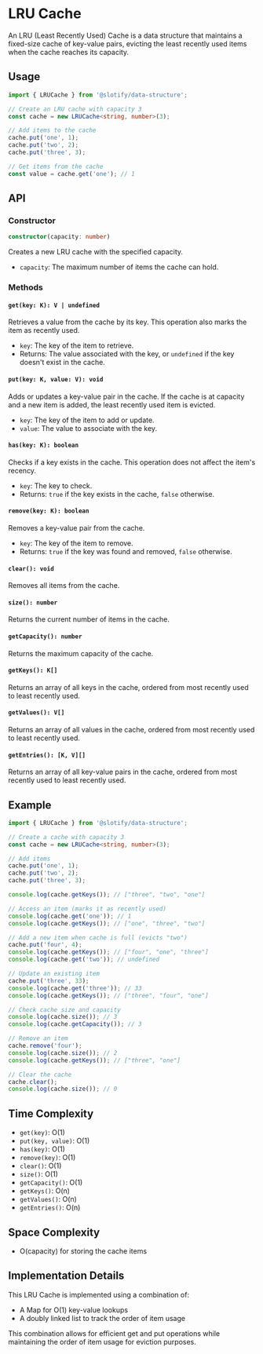 # LRU Cache

An LRU (Least Recently Used) Cache is a data structure that maintains a fixed-size cache of key-value pairs, evicting the least recently used items when the cache reaches its capacity.

## Usage

```typescript
import { LRUCache } from '@slotify/data-structure';

// Create an LRU cache with capacity 3
const cache = new LRUCache<string, number>(3);

// Add items to the cache
cache.put('one', 1);
cache.put('two', 2);
cache.put('three', 3);

// Get items from the cache
const value = cache.get('one'); // 1
```

## API

### Constructor

```typescript
constructor(capacity: number)
```

Creates a new LRU cache with the specified capacity.

- `capacity`: The maximum number of items the cache can hold.

### Methods

#### `get(key: K): V | undefined`

Retrieves a value from the cache by its key. This operation also marks the item as recently used.

- `key`: The key of the item to retrieve.
- Returns: The value associated with the key, or `undefined` if the key doesn't exist in the cache.

#### `put(key: K, value: V): void`

Adds or updates a key-value pair in the cache. If the cache is at capacity and a new item is added, the least recently used item is evicted.

- `key`: The key of the item to add or update.
- `value`: The value to associate with the key.

#### `has(key: K): boolean`

Checks if a key exists in the cache. This operation does not affect the item's recency.

- `key`: The key to check.
- Returns: `true` if the key exists in the cache, `false` otherwise.

#### `remove(key: K): boolean`

Removes a key-value pair from the cache.

- `key`: The key of the item to remove.
- Returns: `true` if the key was found and removed, `false` otherwise.

#### `clear(): void`

Removes all items from the cache.

#### `size(): number`

Returns the current number of items in the cache.

#### `getCapacity(): number`

Returns the maximum capacity of the cache.

#### `getKeys(): K[]`

Returns an array of all keys in the cache, ordered from most recently used to least recently used.

#### `getValues(): V[]`

Returns an array of all values in the cache, ordered from most recently used to least recently used.

#### `getEntries(): [K, V][]`

Returns an array of all key-value pairs in the cache, ordered from most recently used to least recently used.

## Example

```typescript
import { LRUCache } from '@slotify/data-structure';

// Create a cache with capacity 3
const cache = new LRUCache<string, number>(3);

// Add items
cache.put('one', 1);
cache.put('two', 2);
cache.put('three', 3);

console.log(cache.getKeys()); // ["three", "two", "one"]

// Access an item (marks it as recently used)
console.log(cache.get('one')); // 1
console.log(cache.getKeys()); // ["one", "three", "two"]

// Add a new item when cache is full (evicts "two")
cache.put('four', 4);
console.log(cache.getKeys()); // ["four", "one", "three"]
console.log(cache.get('two')); // undefined

// Update an existing item
cache.put('three', 33);
console.log(cache.get('three')); // 33
console.log(cache.getKeys()); // ["three", "four", "one"]

// Check cache size and capacity
console.log(cache.size()); // 3
console.log(cache.getCapacity()); // 3

// Remove an item
cache.remove('four');
console.log(cache.size()); // 2
console.log(cache.getKeys()); // ["three", "one"]

// Clear the cache
cache.clear();
console.log(cache.size()); // 0
```

## Time Complexity

- `get(key)`: O(1)
- `put(key, value)`: O(1)
- `has(key)`: O(1)
- `remove(key)`: O(1)
- `clear()`: O(1)
- `size()`: O(1)
- `getCapacity()`: O(1)
- `getKeys()`: O(n)
- `getValues()`: O(n)
- `getEntries()`: O(n)

## Space Complexity

- O(capacity) for storing the cache items

## Implementation Details

This LRU Cache is implemented using a combination of:

- A Map for O(1) key-value lookups
- A doubly linked list to track the order of item usage

This combination allows for efficient get and put operations while maintaining the order of item usage for eviction purposes.
